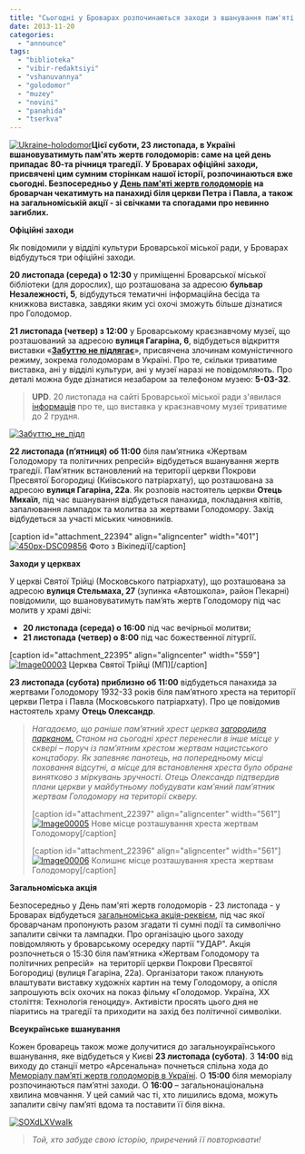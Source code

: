 ```yaml
---
title: "Сьогодні у Броварах розпочинаються заходи з вшанування пам'яті жертв Голодомору"
date: 2013-11-20
categories: 
  - "announce"
tags: 
  - "biblioteka"
  - "vibir-redaktsiyi"
  - "vshanuvannya"
  - "golodomor"
  - "muzey"
  - "novini"
  - "panahida"
  - "tserkva"
---
```


[![Ukraine-holodomor](https://mpz.brovary.org/wp-content/uploads/2013/11/Ukraine-holodomor.jpg)](https://mpz.brovary.org/wp-content/uploads/2013/11/Ukraine-holodomor.jpg)**Цієї суботи, 23 листопада, в Україні вшановуватимуть пам'ять **жертв голодоморів: саме на цей день припадає 80-та річниця трагедії. **У Броварах офіційні заходи, присвячені цим сумним сторінкам нашої історії, розпочинаються вже сьогодні. Безпосередньо у [День пам'яті жертв голодоморів](http://uk.wikipedia.org/wiki/%D0%94%D0%B5%D0%BD%D1%8C_%D0%BF%D0%B0%D0%BC'%D1%8F%D1%82%D1%96_%D0%B6%D0%B5%D1%80%D1%82%D0%B2_%D0%B3%D0%BE%D0%BB%D0%BE%D0%B4%D0%BE%D0%BC%D0%BE%D1%80%D1%96%D0%B2) на броварчан чекатимуть на панахиді біля церкви Петра і Павла, а також на загальноміській акції - зі свічками та спогадами про невинно загиблих.******

**Офіційні заходи**

Як повідомили у відділі культури Броварської міської ради, у Броварах відбудуться три офіційні заходи.

**20 листопада (середа) о 12:30** у приміщенні Броварської міської бібліотеки (для дорослих), що розташована за адресою **бульвар Незалежності, 5**, відбудуться тематичні інформаційна бесіда та книжкова виставка, завдяки яким усі охочі зможуть більше дізнатися про Голодомор.

**21 листопада (четвер) з 12:00** у Броварському краєзнавчому музеї, що розташований за адресою **вулиця Гагаріна, 6**, відбудеться відкриття виставки «**[Забуттю не підлягає](http://memorial.kiev.ua/expo/index.html)**», присвячена злочинам комуністичного режиму, зокрема голодоморам в Україні. Про те, скільки триватиме виставка, ані у відділі культури, ані у музеї наразі не повідомляють. Про деталі можна буде дізнатися незабаром за телефоном музею: **5-03-32**.

> **UPD**. 20 листопада на сайті Броварської міської ради з'явилася [інформація](http://www.brovary.kiev.ua/of%D1%96ts%D1%96in%D1%96-zakhodi-z-nagodi-80-tikh-rokovin-vshanuvannya-pam%E2%80%99yat%D1%96-zhertv-golodomoru) про те, що виставка у краєзнавчому музеї триватиме до 2 грудня.

[![Забуттю_не_підл](https://mpz.brovary.org/wp-content/uploads/2013/11/Zabuttyu_ne_pidl.jpg)](https://mpz.brovary.org/wp-content/uploads/2013/11/Zabuttyu_ne_pidl.jpg)

**22 листопада (п’ятниця) об 11:00** біля пам’ятника «Жертвам Голодомору та політичних репресій» відбудеться вшанування жертв трагедії. Пам’ятник встановлений на території церкви Покрови Пресвятої Богородиці (Київського патріархату), що розташована за адресою **вулиця Гагаріна, 22а**. Як розповів настоятель церкви **Отець Михаїл**, під час вшанування відбудеться панахида, покладання квітів, запалювання лампадок та молитва за жертвами Голодомору. Захід відбудеться за участі міських чиновників.

\[caption id="attachment\_22394" align="aligncenter" width="401"\][![450px-DSC09856](https://mpz.brovary.org/wp-content/uploads/2013/11/450px-DSC09856.jpg)](https://mpz.brovary.org/wp-content/uploads/2013/11/450px-DSC09856.jpg) Фото з Вікіпедії\[/caption\]

**Заходи у церквах**

У церкві Святої Трійці (Московського патріархату), що розташована за адресою **вулиця Стельмаха, 27** (зупинка «Автошкола», район Пекарні) повідомили, що вшановуватимуть пам’ять жертв Голодомору під час молитв у храмі двічі:

- **20 листопада (середа) о 16:00** під час вечірньої молитви;
- **21 листопада (четвер) о 8:00** під час божественної літургії.

\[caption id="attachment\_22395" align="aligncenter" width="559"\][![Image00003](https://mpz.brovary.org/wp-content/uploads/2013/11/Image000031.jpg)](https://mpz.brovary.org/wp-content/uploads/2013/11/Image000031.jpg) Церква Святої Трійці (МП)\[/caption\]

**23 листопада (субота) приблизно об 11:00** відбудеться панахида за жертвами Голодомору 1932-33 років біля пам’ятного хреста на території церкви Петра і Павла (Московського патріархату). Про це повідомив настоятель храму **Отець Олександр**.

> _Нагадаємо, що раніше пам’ятний хрест церква [загородила парканом.](https://mpz.brovary.org/brovarska-tserkva-peregorodila-prohid-do-pam-yatnika-zhertvam-golodomoru/) Станом на сьогодні хрест перенесли в інше місце у сквері – поруч із пам’ятним хрестом жертвам нацистського концтабору. Як запевняє панотець, на попередньому місці поховання відсутні, а місце для встановлення хреста було обране винятково з міркувань зручності. Отець Олександр підтвердив плани церкви у майбутньому побудувати кам’яний пам’ятник жертвам Голодомору на території скверу._
> 
> \[caption id="attachment\_22397" align="aligncenter" width="561"\][![Image00005](https://mpz.brovary.org/wp-content/uploads/2013/11/Image000051.jpg)](https://mpz.brovary.org/wp-content/uploads/2013/11/Image000051.jpg) Нове місце розташування хреста жертвам Голодомору\[/caption\]
> 
> \[caption id="attachment\_22396" align="aligncenter" width="561"\][![Image00006](https://mpz.brovary.org/wp-content/uploads/2013/11/Image000061.jpg)](https://mpz.brovary.org/wp-content/uploads/2013/11/Image000061.jpg) Колишнє місце розташування хреста жертвам Голодомору\[/caption\]

**Загальноміська акція**

Безпосередньо у День пам'яті жертв голодоморів - 23 листопада - у Броварах відбудеться [загальноміська акція-реквієм](https://mpz.brovary.org/vshanuymo-razom-pam-yat-nevinnih-zhertv-naystrashnishogo-v-istoriyi-lyudstva-golodomoru/), під час якої броварчанам пропонують разом згадати ті сумні події та символічно запалити свічки та лампадки. Про організацію цього заходу повідомляють у броварському осередку партії "УДАР". Акція розпочнеться о 15:30 біля пам’ятника «Жертвам Голодомору та політичних репресій»  на території церкви Покрови Пресвятої Богородиці (вулиця Гагаріна, 22а). Організатори також планують влаштувати виставку художніх картин на тему Голодомору, а опісля запрошують всіх охочих на показ фільму «Голодомор. Україна, ХХ століття: Технологія геноциду». Активісти просять цього дня не піаритись на трагедії та приходити на захід без політичної символіки.

**Всеукраїнське вшанування**

Кожен броварець також може долучитися до загальноукраїнського вшанування, яке відбудеться у Києві **23 листопада (субота)**. З **14:00** від виходу до станції метро «Арсенальна» почнеться спільна хода до [Меморіалу пам’яті жертв голодоморів в Україні](https://uk.wikipedia.org/wiki/%D0%9D%D0%B0%D1%86%D1%96%D0%BE%D0%BD%D0%B0%D0%BB%D1%8C%D0%BD%D0%B8%D0%B9_%D0%BC%D1%83%D0%B7%D0%B5%D0%B9_%C2%AB%D0%9C%D0%B5%D0%BC%D0%BE%D1%80%D1%96%D0%B0%D0%BB_%D0%BF%D0%B0%D0%BC%27%D1%8F%D1%82%D1%96_%D0%B6%D0%B5%D1%80%D1%82%D0%B2_%D0%B3%D0%BE%D0%BB%D0%BE%D0%B4%D0%BE%D0%BC%D0%BE%D1%80%D1%96%D0%B2_%D0%B2_%D0%A3%D0%BA%D1%80%D0%B0%D1%97%D0%BD%D1%96%C2%BB). О **15:00** біля меморіалу розпочинаються пам’ятні заходи. О **16:00** – загальнонаціональна хвилина мовчання. У цей самий час ті, хто лишились вдома, можуть запалити свічу пам’яті вдома та поставити її біля вікна.

[![SOXdLXVwaIk](https://mpz.brovary.org/wp-content/uploads/2013/11/SOXdLXVwaIk.jpg)](https://mpz.brovary.org/wp-content/uploads/2013/11/SOXdLXVwaIk.jpg)

> _Той, хто забуде свою історію, приречений її повторювати!_
